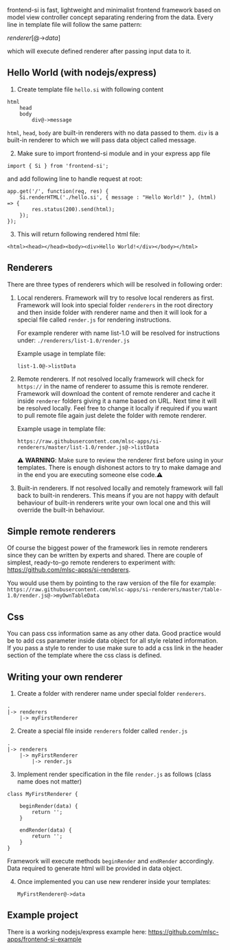 
frontend-si is fast, lightweight and minimalist frontend framework based on model view controller concept separating rendering from the data. Every line in template file will follow the same pattern:

*renderer*\[@->*data*\]

which will execute defined renderer after passing input data to it.

## Hello World (with nodejs/express)

1. Create template file `hello.si` with following content

```
html
    head
    body
        div@->message
```

`html`, `head`, `body` are built-in renderers with no data passed to them. `div` is a built-in renderer to which we will pass data object called message.

2. Make sure to import frontend-si module and in your express app file

`import { Si } from 'frontend-si';`

and add following line to handle request at root:

```
app.get('/', function(req, res) {
    Si.renderHTML('./hello.si', { message : "Hello World!" }, (html) => {
        res.status(200).send(html);
    });
});
```

3. This will return following rendered html file:
```
<html><head></head><body><div>Hello World!</div></body></html>
```


## Renderers

There are three types of renderers which will be resolved in following order:

1. Local renderers. Framework will try to resolve local renderers as first. Framework will look into special folder `renderers` in the root directory and then inside folder with renderer name and then it will look for a special file called `render.js` for rendering instructions.

    For example renderer with name list-1.0 will be resolved for instructions under:
    `./renderers/list-1.0/render.js`

    Example usage in template file:

    `list-1.0@->listData`

2. Remote renderers. If not resolved locally framework will check for `https://` in the name of renderer to assume this is remote renderer. Framework will download the content of remote renderer and cache it inside `renderer` folders giving it a name based on URL. Next time it will be resolved locally. Feel free to change it locally if required if you want to pull remote file again just delete the folder with remote renderer.

    Example usage in template file:

    `https://raw.githubusercontent.com/mlsc-apps/si-renderers/master/list-1.0/render.js@->listData`


    :warning: **WARNING**: Make sure to review the renderer first before using in your templates. There is enough dishonest actors to try to make damage and in the end you are executing someone else code.:warning:


3. Built-in renderers. If not resolved locally and remotely framework will fall back to built-in renderers. This means if you are not happy with default behaviour of built-in renderers write your own local one and this will override the built-in behaviour.

## Simple remote renderers

Of course the biggest power of the framework lies in remote renderers since they can be written by experts and shared. There are couple of simplest, ready-to-go remote renderers to experiment with: https://github.com/mlsc-apps/si-renderers.

You would use them by pointing to the raw version of the file for example:
`https://raw.githubusercontent.com/mlsc-apps/si-renderers/master/table-1.0/render.js@->myOwnTableData`

## Css

You can pass css information same as any other data. Good practice would be to add css parameter inside data object for all style related information. If you pass a style to render to use make sure to add a css link in the header section of the template where the css class is defined.

## Writing your own renderer

1. Create a folder with renderer name under special folder `renderers`.

```
.
|-> renderers
    |-> myFirstRenderer
```

2. Create a special file inside `renderers` folder called `render.js`

```
.
|-> renderers
    |-> myFirstRenderer
        |-> render.js
```

3. Implement render specification in the file `render.js` as follows (class name does not matter)

```
class MyFirstRenderer {
    
    beginRender(data) {
        return '';
    }

    endRender(data) {
        return '';
    }
}
```

Framework will execute methods `beginRender` and `endRender` accordingly. Data required to generate html will be provided in data object.

4. Once implemented you can use new renderer inside your templates:

    `MyFirstRenderer@->data`

## Example project

There is a working nodejs/express example here: https://github.com/mlsc-apps/frontend-si-example